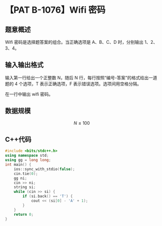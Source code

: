 # 【PAT B-1076】Wifi 密码

## 题意概述

Wifi 密码是选择题答案的组合。当正确选项是 A、B、C、D 时，分别输出 1、2、3、4。

## 输入输出格式

输入第一行给出一个正整数 N，随后 N 行，每行按照“编号-答案”的格式给出一道题的 4 个选项，T 表示正确选项，F 表示错误选项。选项间用空格分隔。

在一行中输出 wifi 密码。

## 数据规模

$$N \le 100$$

## C++代码

```cpp
#include <bits/stdc++.h>
using namespace std;
using gg = long long;
int main() {
    ios::sync_with_stdio(false);
    cin.tie(0);
    gg ni;
    cin >> ni;
    string si;
    while (cin >> si) {
        if (si.back() == 'T') {
            cout << (si[0] - 'A' + 1);
        }
    }
    return 0;
}
```

